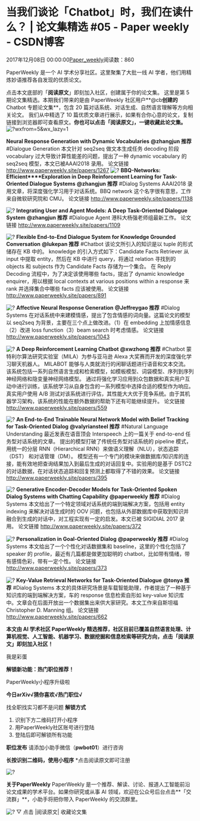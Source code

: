 
# 当我们谈论「Chatbot」时，我们在读什么？ | 论文集精选 \#05 - Paper weekly - CSDN博客


2017年12月08日 00:00:00[Paper_weekly](https://me.csdn.net/c9Yv2cf9I06K2A9E)阅读数：860


PaperWeekly 是一个 AI 学术分享社区。这里聚集了大批一线 AI 学者，他们用精炼妙语推荐各自发现的优质论文。

点击本文底部的「**阅读原文**」即刻加入社区，创建属于你的论文集。
这里是第 5 期论文集精选。本期我们带来的是由 PaperWeekly 社区用户**@cb**创建的**Chatbot 专题论文集**，包含 20 篇对话系统、对话生成、自然语言理解等方向相关论文。
我们从中精选了 10 篇优质文章进行展示，如果有合你心意的论文，复制链接到浏览器即可查看原文。**你也可以点击「阅读原文」，一键收藏此论文集。**
![?wxfrom=5&wx_lazy=1](https://ss.csdn.net/p?http://mmbiz.qpic.cn/mmbiz_png/VBcD02jFhgkXb8A1kiafKxib8NXiaPMU8mQbNLW4F9aG2fHaG9WzURiamZENvQWW2PMw2Sk7vBUvzX2GzOcHRZXoFQ/?wxfrom=5&wx_lazy=1)

**Neural Response Generation with Dynamic Vocabularies**
**@zhangjun 推荐**
\#Dialogue Generation
本文针对 seq2seq 做文本生成任务 decoding 阶段 vocabulary 过大导致计算性能差的问题，提出了一种 dynamic vocabulary 的 seq2seq 模型，本文已被AAAI2018 录用。
论文链接
http://www.paperweekly.site/papers/1267
![?](https://ss.csdn.net/p?https://mmbiz.qpic.cn/mmbiz_png/VBcD02jFhgkXb8A1kiafKxib8NXiaPMU8mQePoAQyBbJvkZycHIIyiasxPGbiaq5uBGeF4XvkgrNxWic8aYHhF2fIRuQ/?)
**BBQ-Networks: Efficient****Exploration in Deep Reinforcement Learning for Task-Oriented Dialogue Systems**
**@zhangjun 推荐**
\#Dialog Systems
AAAI2018 录用文章，将深度强化学习用于对话系统。BBQ network 这个名字很有意思，工作来自微软研究院和 CMU。
论文链接
http://www.paperweekly.site/papers/1138


![?](https://ss.csdn.net/p?https://mmbiz.qpic.cn/mmbiz_png/VBcD02jFhgkXb8A1kiafKxib8NXiaPMU8mQFnRbsia2PAHzrv7JtqytCjHgg96a4cv3RIqXneNTVs1MtWcJ19d1gHA/?)
**Integrating User and Agent Models: A Deep Task-Oriented Dialogue System**
**@zhangjun 推荐**
\#Dialogue Agent
港科大杨强老师组最新工作。
论文链接
http://www.paperweekly.site/papers/1109


![?](https://ss.csdn.net/p?https://mmbiz.qpic.cn/mmbiz_png/VBcD02jFhgkXb8A1kiafKxib8NXiaPMU8mQOuXYDRXKvxxu0ZIccK0wmicjJcQ1JPmyf7MWxFfDu9WI5JJXaclFxKg/?)
**Flexible End-to-End Dialogue System for Knowledge Grounded Conversation**
**@lukepan 推荐**
\#Chatbot
该论⽂所引⼊的知识是以 tuple 的形式储存在 KB 中的。 knowledge 的引⼊⽅式如下：Candidate Facts Retriever 从 input 中提取 entity，然后在 KB 中进⾏ query，将通过 relation 寻找到的 objects 和 subjects 作为 Candidate Facts 存储为⼀个集合。
在 Reply Decoding 流程中，为了决定该使⽤哪些 facts，提出了 dynamic knowledge enquirer，⽤以根据 local contexts at various positions within a response 来 rank 并选择集合中哪些 facts 应该被使⽤。
论文链接
http://www.paperweekly.site/papers/891


![?](https://ss.csdn.net/p?https://mmbiz.qpic.cn/mmbiz_png/VBcD02jFhgkXb8A1kiafKxib8NXiaPMU8mQul73yBz8Z7kBgyLLEn6kBxrsnBbxvfK97GGcRAgDiba3lKlkax3UI6A/?)
**Affective Neural Response Generation**
**@Jeffreygao 推荐**
\#Dialog Systems
在对话系统中来建模情感，提出了包含情感的词向量。这篇论文的模型以 seq2seq 为背景，主要在三个点上做改进。（1）在 embedding 上加情感信息（2）改进 loss function（3）beam search 时考虑情感。
论文链接
http://www.paperweekly.site/papers/1043

![?](https://ss.csdn.net/p?https://mmbiz.qpic.cn/mmbiz_png/VBcD02jFhgkXb8A1kiafKxib8NXiaPMU8mQquC1nibV3stcuVN7lcbVI1AiaadVdWPNuPUCgzSpAaILW0PUcMO1ymxA/?)
**A Deep Reinforcement Learning Chatbot**
**@xwzhong 推荐**
\#Chatbot
蒙特利尔算法研究实验室（MILA）为参与亚马逊 Alexa 大奖赛而开发的深度强化学习聊天机器人。
MILABOT 能够与人类就流行的闲聊话题进行语音和文本交流。该系统包括一系列自然语言生成和检索模型，如模板模型、词袋模型、序列到序列神经网络和隐变量神经网络模型。
通过将强化学习应用到众包数据和真实用户互动中进行训练，该系统学习从自身包含的一系列模型中选择合适的模型作为响应。
真实用户使用 A/B 测试对该系统进行评估，其性能大大优于竞争系统。由于其机器学习架构，该系统的性能在额外数据的帮助下还有可能继续提升。
论文链接
http://www.paperweekly.site/papers/559


![?](https://ss.csdn.net/p?https://mmbiz.qpic.cn/mmbiz_png/VBcD02jFhgkXb8A1kiafKxib8NXiaPMU8mQfL2e6YAjlm3ictOAFoEkL7e4f4UWv208icoD1ia3UadqYxAxSECyt9sFg/?)
**An End-to-End Trainable Neural Network Model with Belief Tracking for Task-Oriented Dialog**
**@valyriansteel 推荐**
\#Natural Language Understanding
最近发表在语音顶会 Interspeech 上的一篇关于 end-to-end 任务型对话系统的文章。
提出的模型打破了传统任务型对话系统的 pipeline 模式，用统一的分层 RNN（Hierarchical RNN）来做语义理解（NLU），状态追踪（DST） 和对话管理（DM）。
模型还有一个专门的模块来做数据库/知识库的连接，能有效地把查询结果加入到最后生成的对话回复中。实验用的是基于 DSTC2 的对话数据，在对话状态追踪和回复预测上都取得了不错的效果。
论文链接
http://www.paperweekly.site/papers/395


![?](https://ss.csdn.net/p?https://mmbiz.qpic.cn/mmbiz_png/VBcD02jFhgkXb8A1kiafKxib8NXiaPMU8mQna4MPT1gXlaalDB3RbibR6uz1hibKegCiaicdSvRm3yTf9tdAyj9EkrD3A/?)
**Generative Encoder-Decoder Models for Task-Oriented Spoken Dialog Systems with Chatting Capability**
**@paperweekly 推荐**
\#Dialog Systems
本文给出了一个特定领域对话系统的端到端解决方案，包括用 entity indexing 来解决对话生成时的 OOV 问题，也包括从外部数据库中获取到知识并融合到生成的对话中，对工程实现有一定的启发。本文已被 SIGIDIAL 2017 录用。
论文链接
http://www.paperweekly.site/papers/372


![?](https://ss.csdn.net/p?https://mmbiz.qpic.cn/mmbiz_png/VBcD02jFhgkXb8A1kiafKxib8NXiaPMU8mQPvVKhHvicibS67HQaicib0XFWLloqyHm2yXr0Kar2t0rfgUd65mfGAgerA/?)
**Personalization in Goal-Oriented Dialog**
**@paperweekly 推荐**
\#Dialog Systems
本文给出了一个个性化对话数据集和 baseline，这里的个性化包括了 speaker 的 profile，最近有几篇都是做更加聪明的 chatbot，比如带有情绪，带有感情色彩，带有一定个性。
论文链接
http://www.paperweekly.site/papers/373


![?](https://ss.csdn.net/p?https://mmbiz.qpic.cn/mmbiz_png/VBcD02jFhgnffKwgOrLx989SaWg7Vt9HJp0DOhuREVLMGsYXc6tM0jmS5wKkk9TP9tPH3KpNdwpicQKJ7URVYSg/?)
**Key-Value Retrieval Networks for Task-Oriented Dialogue**
**@tonya 推荐**
\#Dialog Systems
本文的具体研究场景是车载智能助理，作者提出了一种基于知识库的端到端解决方案，车的 response 信息检索自形如 key-value 知识库中。文章会在后面开放出一个数据集出来供大家研究。本文工作来自斯坦福 Christopher D. Manning 组。
论文链接
http://www.paperweekly.site/papers/662

**本文由 AI 学术社区 PaperWeekly 精选推荐，社区目前已覆盖自然语言处理、计算机视觉、人工智能、机器学习、数据挖掘和信息检索等研究方向，点击「****阅读原文****」即刻加入社区！**

我是彩蛋

**解锁新功能：热门职位推荐！**

PaperWeekly小程序升级啦

**今日arXiv√猜你喜欢√****热门职位****√**

找全职找实习都不是问题
**解锁方式**
1. 识别下方二维码打开小程序
2. 用PaperWeekly社区账号进行登陆
3. 登陆后即可解锁所有功能

**职位发布**
请添加小助手微信（**pwbot01**）进行咨询

**长按识别二维码，使用小程序**
*点击阅读原文即可注册

![?](https://ss.csdn.net/p?http://mmbiz.qpic.cn/mmbiz_jpg/VBcD02jFhgnwLopkg177jgoQCbq2j2UJqSZOScYnsaSZf7ibXORdFOUEicycYycARG6V9pvHMyY7jYpdZFKpxcSQ/?)

**关于PaperWeekly**
PaperWeekly 是一个推荐、解读、讨论、报道人工智能前沿论文成果的学术平台。如果你研究或从事 AI 领域，欢迎在公众号后台点击**「交流群」**，小助手将把你带入
 PaperWeekly 的交流群里。

![?](https://ss.csdn.net/p?https://mmbiz.qpic.cn/mmbiz_gif/VBcD02jFhgkXb8A1kiafKxib8NXiaPMU8mQvRWVBtFNic4G5b5GDD7YdwrsCAicOc8kp5tdEOU3x7ufnleSbKkiaj5Dg/?)
▽ 点击 |阅读原文|
 收藏论文集


